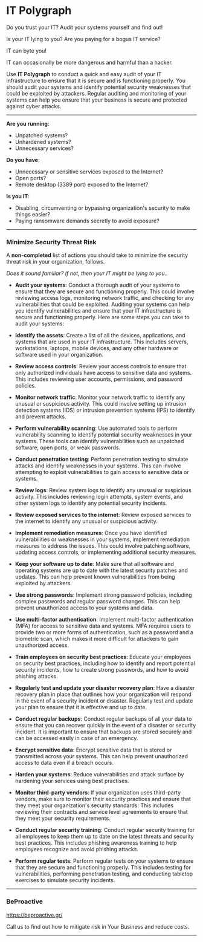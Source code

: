 # IT Polygraph

Do you trust your IT? Audit your systems yourself and find out!

Is your IT lying to you? Are you paying for a bogus IT service?

IT can byte you! 

IT can occasionally be more dangerous and harmful than a hacker.

Use **IT Polygraph** to conduct a quick and easy audit of your IT infrastructure to ensure that it is secure and is functioning properly. You should audit your systems and identify potential security weaknesses that could be exploited by attackers. Regular auditing and monitoring of your systems can help you ensure that your business is secure and protected against cyber attacks.

---

**Are you running**:

* Unpatched systems?
* Unhardened systems?
* Unnecessary services?

**Do you have**:

* Unnecessary or sensitive services exposed to the Internet?
* Open ports?
* Remote desktop (3389 port) exposed to the Internet?

**Is you IT**:

* Disabling, circumventing or bypassing organization's security to make things easier?
* Paying ransomware demands secretly to avoid exposure?

---

### Minimize Security Threat Risk

A **non-completed** list of actions you should take to minimize the security threat risk in your organization, follows. 

*Does it sound familiar? If not, then your IT might be lying to you..*


* **Audit your systems**: Conduct a thorough audit of your systems to ensure that they are secure and functioning properly. This could involve reviewing access logs, monitoring network traffic, and checking for any vulnerabilities that could be exploited. Auditing your systems can help you identify vulnerabilities and ensure that your IT infrastructure is secure and functioning properly. Here are some steps you can take to audit your systems:

* **Identify the assets**: Create a list of all the devices, applications, and systems that are used in your IT infrastructure. This includes servers, workstations, laptops, mobile devices, and any other hardware or software used in your organization.

* **Review access controls**: Review your access controls to ensure that only authorized individuals have access to sensitive data and systems. This includes reviewing user accounts, permissions, and password policies.

* **Monitor network traffic**: Monitor your network traffic to identify any unusual or suspicious activity. This could involve setting up intrusion detection systems (IDS) or intrusion prevention systems (IPS) to identify and prevent attacks.

* **Perform vulnerability scanning**: Use automated tools to perform vulnerability scanning to identify potential security weaknesses in your systems. These tools can identify vulnerabilities such as unpatched software, open ports, or weak passwords.

* **Conduct penetration testing**: Perform penetration testing to simulate attacks and identify weaknesses in your systems. This can involve attempting to exploit vulnerabilities to gain access to sensitive data or systems.

* **Review logs**: Review system logs to identify any unusual or suspicious activity. This includes reviewing login attempts, system events, and other system logs to identify any potential security incidents.

* **Review exposed services to the internet**: Review exposed services to the internet to identify any unusual or suspicious activity.

* **Implement remediation measures**: Once you have identified vulnerabilities or weaknesses in your systems, implement remediation measures to address the issues. This could involve patching software, updating access controls, or implementing additional security measures.

* **Keep your software up to date**: Make sure that all software and operating systems are up to date with the latest security patches and updates. This can help prevent known vulnerabilities from being exploited by attackers.

* **Use strong passwords**: Implement strong password policies, including complex passwords and regular password changes. This can help prevent unauthorized access to your systems and data.

* **Use multi-factor authentication**: Implement multi-factor authentication (MFA) for access to sensitive data and systems. MFA requires users to provide two or more forms of authentication, such as a password and a biometric scan, which makes it more difficult for attackers to gain unauthorized access.

* **Train employees on security best practices**: Educate your employees on security best practices, including how to identify and report potential security incidents, how to create strong passwords, and how to avoid phishing attacks.

* **Regularly test and update your disaster recovery plan**: Have a disaster recovery plan in place that outlines how your organization will respond in the event of a security incident or disaster. Regularly test and update your plan to ensure that it is effective and up to date.

* **Conduct regular backups**: Conduct regular backups of all your data to ensure that you can recover quickly in the event of a disaster or security incident. It is important to ensure that backups are stored securely and can be accessed easily in case of an emergency.

* **Encrypt sensitive data**: Encrypt sensitive data that is stored or transmitted across your systems. This can help prevent unauthorized access to data even if a breach occurs.

* **Harden your systems**: Reduce vulnerabilities and attack surface by hardening your services using best practises.

* **Monitor third-party vendors**: If your organization uses third-party vendors, make sure to monitor their security practices and ensure that they meet your organization's security standards. This includes reviewing their contracts and service level agreements to ensure that they meet your security requirements.

* **Conduct regular security training**: Conduct regular security training for all employees to keep them up to date on the latest threats and security best practices. This includes phishing awareness training to help employees recognize and avoid phishing attacks.

* **Perform regular tests**: Perform regular tests on your systems to ensure that they are secure and functioning properly. This includes testing for vulnerabilities, performing penetration testing, and conducting tabletop exercises to simulate security incidents.

---

### BeProactive

https://beproactive.gr/

Call us to find out how to mitigate risk in Your Business and reduce costs.

---
